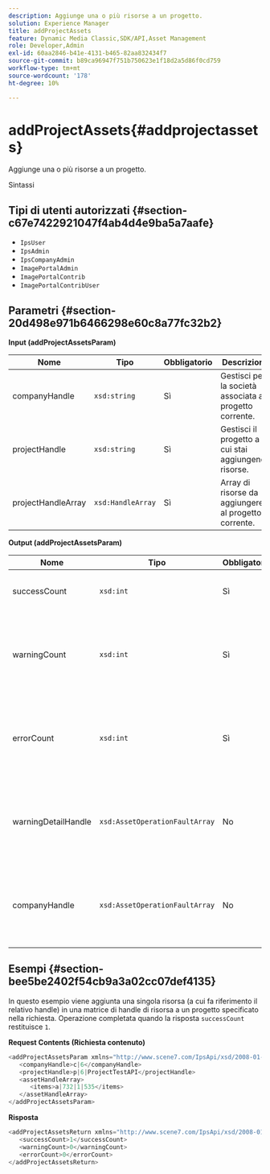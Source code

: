 ```yaml
---
description: Aggiunge una o più risorse a un progetto.
solution: Experience Manager
title: addProjectAssets
feature: Dynamic Media Classic,SDK/API,Asset Management
role: Developer,Admin
exl-id: 60aa2846-b41e-4131-b465-82aa832434f7
source-git-commit: b89ca96947f751b750623e1f18d2a5d86f0cd759
workflow-type: tm+mt
source-wordcount: '178'
ht-degree: 10%

---
```


# addProjectAssets{#addprojectassets}

Aggiunge una o più risorse a un progetto.

Sintassi

## Tipi di utenti autorizzati {#section-c67e7422921047f4ab4d4e9ba5a7aafe}

* `IpsUser`
* `IpsAdmin`
* `IpsCompanyAdmin`
* `ImagePortalAdmin`
* `ImagePortalContrib`
* `ImagePortalContribUser`

## Parametri {#section-20d498e971b6466298e60c8a77fc32b2}

**Input (addProjectAssetsParam)**

| Nome | Tipo | Obbligatorio | Descrizione |
|---|---|---|---|
| companyHandle | `xsd:string` | Sì | Gestisci per la società associata al progetto corrente. |
| projectHandle | `xsd:string` | Sì | Gestisci il progetto a cui stai aggiungendo risorse. |
| projectHandleArray | `xsd:HandleArray` | Sì | Array di risorse da aggiungere al progetto corrente. |

**Output (addProjectAssetsParam)**

| Nome | Tipo | Obbligatorio | Descrizione |
|---|---|---|---|
| successCount | `xsd:int` | Sì | Numero di risorse aggiunte correttamente. |
| warningCount | `xsd:int` | Sì | Il numero di avvisi generati quando l’operazione ha tentato di aggiungere risorse a un progetto. |
| errorCount | `xsd:int` | Sì | Il numero di errori generati quando l’operazione ha tentato di aggiungere risorse a un progetto. |
| warningDetailHandle | `xsd:AssetOperationFaultArray` | No | Matrice di avvisi generati dalle risorse quando l’operazione ha tentato di aggiungerle a un progetto. |
| companyHandle | `xsd:AssetOperationFaultArray` | No | Array di errori generati dalle risorse quando l’operazione ha tentato di aggiungerli a un progetto. |

## Esempi {#section-bee5be2402f54cb9a3a02cc07def4135}

In questo esempio viene aggiunta una singola risorsa (a cui fa riferimento il relativo handle) in una matrice di handle di risorsa a un progetto specificato nella richiesta. Operazione completata quando la risposta `successCount` restituisce `1`.

**Request Contents (Richiesta contenuto)**

```java {.line-numbers}
<addProjectAssetsParam xmlns="http://www.scene7.com/IpsApi/xsd/2008-01-15">
   <companyHandle>c|6</companyHandle>
   <projectHandle>p|6|ProjectTestAPI</projectHandle>
   <assetHandleArray>
      <items>a|732|1|535</items>
   </assetHandleArray>
</addProjectAssetsParam>
```

**Risposta**

```java {.line-numbers}
<addProjectAssetsReturn xmlns="http://www.scene7.com/IpsApi/xsd/2008-01-15">
   <successCount>1</successCount>
   <warningCount>0</warningCount>
   <errorCount>0</errorCount>
</addProjectAssetsReturn>
```
